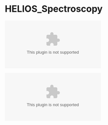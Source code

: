 # HELIOS_Spectroscopy


![](../main/Spectrum_figures/Argon_spectrum.eps?raw=true)

![](../main/Spectrum_figures/Neon_spectrum.eps?raw=true)